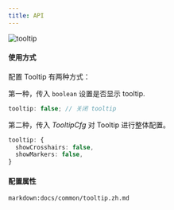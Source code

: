 ```yaml
---
title: API
---
```


![tooltip](https://gw.alipayobjects.com/zos/antfincdn/Mr1Y0JPq1f/77c016b3-f51e-443d-b51a-af17564769ad.png)

#### 使用方式

配置 Tooltip 有两种方式：

第一种，传入 `boolean` 设置是否显示 tooltip.

```ts
tooltip: false; // 关闭 tooltip
```

第二种，传入 _TooltipCfg_ 对 Tooltip 进行整体配置。

```ts
tooltip: {
  showCrosshairs: false,
  showMarkers: false,
}
```

#### 配置属性

`markdown:docs/common/tooltip.zh.md`

